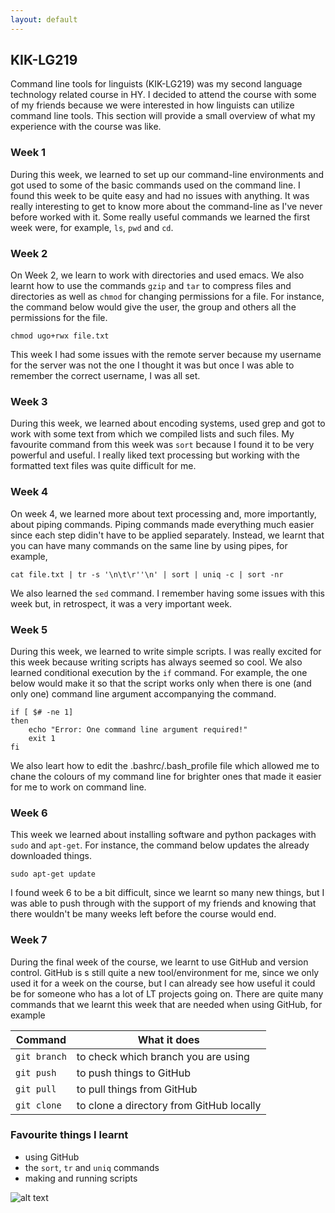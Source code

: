 ```yaml
---
layout: default
---
```


## KIK-LG219

Command line tools for linguists (KIK-LG219) was my second language technology related course in HY. I decided to attend the course with some of my friends because we were interested in how linguists can utilize command line tools. This section will provide a small overview of what my experience with the course was like.

### Week 1

During this week, we learned to set up our command-line environments and got used to some of the basic commands used on the command line. I found this week to be quite easy and had no issues with anything. It was really interesting to get to know more about the command-line as I've never before worked with it. Some really useful commands we learned the first week were, for example, `ls`, `pwd` and `cd`.

### Week 2

On Week 2, we learn to work with directories and used emacs. We also learnt how to use the commands `gzip` and `tar` to compress files and directories as well as `chmod` for changing permissions for a file. For instance, the command below would give the user, the group and others all the permissions for the file.

```
chmod ugo+rwx file.txt
```

This week I had some issues with the remote server because my username for the server was not the one I thought it was but once I was able to remember the correct username, I was all set.

### Week 3

During this week, we learned about encoding systems, used grep and got to work with some text from which we compiled lists and such files. My favourite command from this week was `sort` because I found it to be very powerful and useful. I really liked text processing but working with the formatted text files was quite difficult for me.

### Week 4

On week 4, we learned more about text processing and, more importantly, about piping commands. Piping commands made everything much easier since each step didin't have to be applied separately. Instead, we learnt that you can have many commands on the same line by using pipes, for example,

```
cat file.txt | tr -s '\n\t\r''\n' | sort | uniq -c | sort -nr
```

We also learned the `sed` command. I remember having some issues with this week but, in retrospect, it was a very important week.

### Week 5

During this week, we learned to write simple scripts. I was really excited for this week because writing scripts has always seemed so cool. We also learned conditional execution by the `if` command. For example, the one below would make it so that the script works only when there is one (and only one) command line argument accompanying the command.

```
if [ $# -ne 1]
then
	echo "Error: One command line argument required!"
	exit 1
fi
```

We also leart how to edit the .bashrc/.bash_profile file which allowed me to chane the colours of my command line for brighter ones that made it easier for me to work on command line.

### Week 6

This week we learned about installing software and python packages with `sudo` and `apt-get`. For instance, the command below updates the already downloaded things.

```
sudo apt-get update
```


I found week 6 to be a bit difficult, since we learnt so many new things, but I was able to push through with the support of my friends and knowing that there wouldn't be many weeks left before the course would end.

### Week 7

During the final week of the course, we learnt to use GitHub and version control. GitHub is s still quite a new tool/environment for me, since we only used it for a week on the course, but I can already see how useful it could be for someone who has a lot of LT projects going on. There are quite many commands that we learnt this week that are needed when using GitHub, for example

| Command  	 | What it does	     	       	      	     |
| ------------	 | ----------------------------------------  |
| `git branch`	 | to check which branch you are using	     |
| `git push` 	 | to push things to GitHub   	  	     |
| `git pull`	 | to pull things from GitHub		     |
| `git clone`	 | to clone a directory from GitHub locally  |



### Favourite things I learnt

* using GitHub
* the `sort`, `tr` and `uniq` commands
* making and running scripts


![alt text](https://data.whicdn.com/images/311237573/original.)